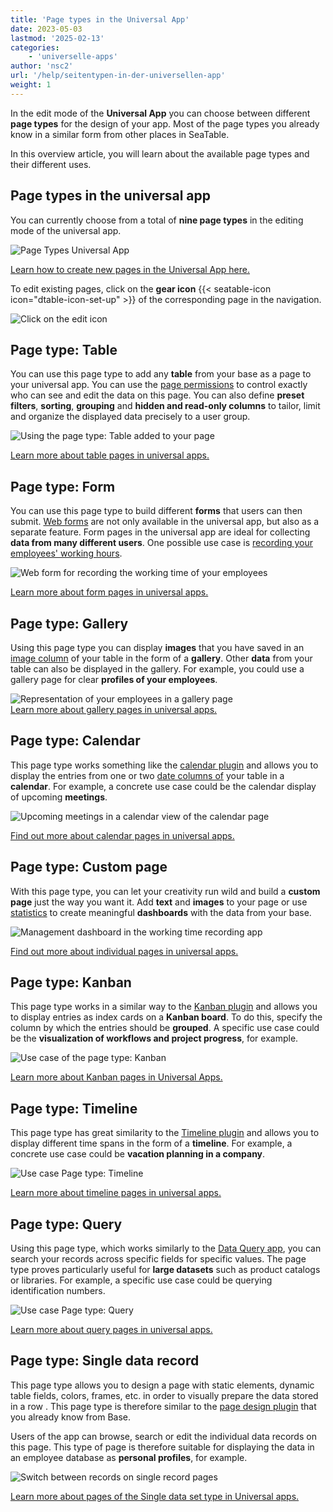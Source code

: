 ```yaml
---
title: 'Page types in the Universal App'
date: 2023-05-03
lastmod: '2025-02-13'
categories:
    - 'universelle-apps'
author: 'nsc2'
url: '/help/seitentypen-in-der-universellen-app'
weight: 1
---
```


In the edit mode of the **Universal App** you can choose between different **page types** for the design of your app. Most of the page types you already know in a similar form from other places in SeaTable.

In this overview article, you will learn about the available page types and their different uses.

## Page types in the universal app

You can currently choose from a total of **nine page types** in the editing mode of the universal app.

![Page Types Universal App](https://seatable.io/wp-content/uploads/2023/05/Seitentypen-Universal-App.png)

[Learn how to create new pages in the Universal App here.](https://seatable.io/en/docs/apps/seiten-und-ordner-in-einer-universellen-app-anlegen-und-verwalten/)

To edit existing pages, click on the **gear icon** {{< seatable-icon icon="dtable-icon-set-up" >}} of the corresponding page in the navigation.

![Click on the edit icon](https://seatable.io/wp-content/uploads/2023/05/page-permissions-universal-app.png)

## Page type: Table

You can use this page type to add any **table** from your base as a page to your universal app. You can use the [page permissions](https://seatable.io/en/docs/universelle-apps/seitenberechtigungen-in-einer-universellen-app/) to control exactly who can see and edit the data on this page. You can also define **preset filters**, **sorting**, **grouping** and **hidden and read-only columns** to tailor, limit and organize the displayed data precisely to a user group.

![Using the page type: Table added to your page](images/page-type-table-example-1.png)

[Learn more about table pages in universal apps.](https://seatable.io/en/docs/seitentypen-in-universellen-apps/tabellenseiten-in-universellen-apps/)

## Page type: Form

You can use this page type to build different **forms** that users can then submit. [Web forms](https://seatable.io/en/docs/webformulare/webformulare/) are not only available in the universal app, but also as a separate feature. Form pages in the universal app are ideal for collecting **data from many different users**. One possible use case is [recording your employees' working hours](https://seatable.io/en/arbeitszeiterfassung/).

![Web form for recording the working time of your employees](images/webformular-working-time.png)

[Learn more about form pages in universal apps.](https://seatable.io/en/docs/seitentypen-in-universellen-apps/formularseiten-in-universellen-apps/)

## Page type: Gallery

Using this page type you can display **images** that you have saved in an [image column](https://seatable.io/en/docs/dateien-und-bilder/die-bild-spalte/) of your table in the form of a **gallery**. Other **data** from your table can also be displayed in the gallery. For example, you could use a gallery page for clear **profiles of your employees**.

![Representation of your employees in a gallery page](images/page-type-gallery-example.png)  
[Learn more about gallery pages in universal apps.](https://seatable.io/en/docs/seitentypen-in-universellen-apps/galerieseiten-in-universellen-apps/)

## Page type: Calendar

This page type works something like the [calendar plugin](https://seatable.io/en/docs/plugins/anleitung-zum-kalender-plugin/) and allows you to display the entries from one or two [date columns of](https://seatable.io/en/docs/datum-dauer-und-personen/die-datum-spalte/) your table in a **calendar**. For example, a concrete use case could be the calendar display of upcoming **meetings**.

![Upcoming meetings in a calendar view of the calendar page](images/calendar-page-example.png)

[Find out more about calendar pages in universal apps.](https://seatable.io/en/docs/seitentypen-in-universellen-apps/kalenderseiten-in-universellen-apps/)

## Page type: Custom page

With this page type, you can let your creativity run wild and build a **custom page** just the way you want it. Add **text** and **images** to your page or use [statistics](https://seatable.io/en/docs/plugins/anleitung-zum-statistik-plugin/) to create meaningful **dashboards** with the data from your base.

![Management dashboard in the working time recording app](images/Dashboard_2.gif)

[Find out more about individual pages in universal apps.](https://seatable.io/en/docs/seitentypen-in-universellen-apps/individuelle-seiten-in-universellen-apps/)

## Page type: Kanban

This page type works in a similar way to the [Kanban plugin](https://seatable.io/en/docs/plugins/anleitung-zum-kanban-plugin/) and allows you to display entries as index cards on a **Kanban board**. To do this, specify the column by which the entries should be **grouped**. A specific use case could be the **visualization of workflows and project progress**, for example.

![Use case of the page type: Kanban](images/example-kanban-page-3.png)

[Learn more about Kanban pages in Universal Apps.](https://seatable.io/en/docs/seitentypen-in-universellen-apps/kanbanseiten-in-universellen-apps/)

## Page type: Timeline

This page type has great similarity to the [Timeline plugin](https://seatable.io/en/docs/plugins/anleitung-zum-timeline-plugin/) and allows you to display different time spans in the form of a **timeline**. For example, a concrete use case could be **vacation planning in a company**.

![Use case Page type: Timeline](images/example-timeline-page.png)

[Learn more about timeline pages in universal apps.](https://seatable.io/en/docs/seitentypen-in-universellen-apps/zeitstrahlseiten-in-universellen-apps/)

## Page type: Query

Using this page type, which works similarly to the [Data Query app](https://seatable.io/en/docs/apps/datenabfrage-app/), you can search your records across specific fields for specific values. The page type proves particularly useful for **large datasets** such as product catalogs or libraries. For example, a specific use case could be querying identification numbers.

![Use case Page type: Query](images/output-query-page-universal-app-2.png)

[Learn more about query pages in universal apps.](https://seatable.io/en/docs/seitentypen-in-universellen-apps/abfrageseiten-in-universellen-apps/)

## Page type: Single data record

This page type allows you to design a page with static elements, dynamic table fields, colors, frames, etc. in order to visually prepare the data stored in a row . This page type is therefore similar to the [page design plugin](https://seatable.io/en/docs/seitendesign-plugin/anleitung-zum-seitendesign-plugin/) that you already know from Base.

Users of the app can browse, search or edit the individual data records on this page. This type of page is therefore suitable for displaying the data in an employee database as **personal profiles**, for example.

![Switch between records on single record pages](images/Switch-between-records-on-single-record-pages.gif)

[Learn more about pages of the Single data set type in Universal apps.](https://seatable.io/en/docs/seitentypen-in-universellen-apps/seiten-vom-typ-einzelner-datensatz-in-universellen-apps/)
